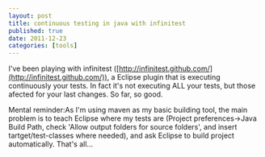 ```yaml
--- 
layout: post 
title: continuous testing in java with infinitest
published: true 
date: 2011-12-23 
categories: [tools] 
--- 
```


I've been playing with infinitest ([http://infinitest.github.com/](http://infinitest.github.com/)), a Eclipse plugin that is executing continuously your tests. In fact it's not executing ALL your tests, but those afected for your last changes. So far, so good.

Mental reminder:As I'm using maven as my basic building tool, the main problem is to teach Eclipse where my tests are (Project preferences-\>Java Build Path, check 'Allow output folders for source folders', and insert tartget/test-classes where needed), and ask Eclipse to build project automatically. That's all...
